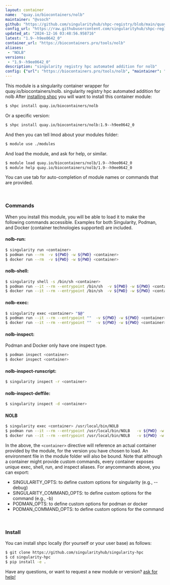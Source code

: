 ```yaml
---
layout: container
name:  "quay.io/biocontainers/nolb"
maintainer: "@vsoch"
github: "https://github.com/singularityhub/shpc-registry/blob/main/quay.io/biocontainers/nolb/container.yaml"
config_url: "https://raw.githubusercontent.com/singularityhub/shpc-registry/main/quay.io/biocontainers/nolb/container.yaml"
updated_at: "2024-12-16 03:48:56.958716"
latest: "1.9--h9ee0642_0"
container_url: "https://biocontainers.pro/tools/nolb"
aliases:
 - "NOLB"
versions:
 - "1.9--h9ee0642_0"
description: "singularity registry hpc automated addition for nolb"
config: {"url": "https://biocontainers.pro/tools/nolb", "maintainer": "@vsoch", "description": "singularity registry hpc automated addition for nolb", "latest": {"1.9--h9ee0642_0": "sha256:c4c1f3d205d773bfc2df02ce027ff0e9426b35a2954031b65191f0233823d19f"}, "tags": {"1.9--h9ee0642_0": "sha256:c4c1f3d205d773bfc2df02ce027ff0e9426b35a2954031b65191f0233823d19f"}, "docker": "quay.io/biocontainers/nolb", "aliases": {"NOLB": "/usr/local/bin/NOLB"}}
---
```


This module is a singularity container wrapper for quay.io/biocontainers/nolb.
singularity registry hpc automated addition for nolb
After [installing shpc](#install) you will want to install this container module:


```bash
$ shpc install quay.io/biocontainers/nolb
```

Or a specific version:

```bash
$ shpc install quay.io/biocontainers/nolb:1.9--h9ee0642_0
```

And then you can tell lmod about your modules folder:

```bash
$ module use ./modules
```

And load the module, and ask for help, or similar.

```bash
$ module load quay.io/biocontainers/nolb/1.9--h9ee0642_0
$ module help quay.io/biocontainers/nolb/1.9--h9ee0642_0
```

You can use tab for auto-completion of module names or commands that are provided.

<br>

### Commands

When you install this module, you will be able to load it to make the following commands accessible.
Examples for both Singularity, Podman, and Docker (container technologies supported) are included.

#### nolb-run:

```bash
$ singularity run <container>
$ podman run --rm  -v ${PWD} -w ${PWD} <container>
$ docker run --rm  -v ${PWD} -w ${PWD} <container>
```

#### nolb-shell:

```bash
$ singularity shell -s /bin/sh <container>
$ podman run --it --rm --entrypoint /bin/sh  -v ${PWD} -w ${PWD} <container>
$ docker run --it --rm --entrypoint /bin/sh  -v ${PWD} -w ${PWD} <container>
```

#### nolb-exec:

```bash
$ singularity exec <container> "$@"
$ podman run --it --rm --entrypoint ""  -v ${PWD} -w ${PWD} <container> "$@"
$ docker run --it --rm --entrypoint ""  -v ${PWD} -w ${PWD} <container> "$@"
```

#### nolb-inspect:

Podman and Docker only have one inspect type.

```bash
$ podman inspect <container>
$ docker inspect <container>
```

#### nolb-inspect-runscript:

```bash
$ singularity inspect -r <container>
```

#### nolb-inspect-deffile:

```bash
$ singularity inspect -d <container>
```


#### NOLB

```bash
$ singularity exec <container> /usr/local/bin/NOLB
$ podman run --it --rm --entrypoint /usr/local/bin/NOLB   -v ${PWD} -w ${PWD} <container> -c " $@"
$ docker run --it --rm --entrypoint /usr/local/bin/NOLB   -v ${PWD} -w ${PWD} <container> -c " $@"
```



In the above, the `<container>` directive will reference an actual container provided
by the module, for the version you have chosen to load. An environment file in the
module folder will also be bound. Note that although a container
might provide custom commands, every container exposes unique exec, shell, run, and
inspect aliases. For anycommands above, you can export:

 - SINGULARITY_OPTS: to define custom options for singularity (e.g., --debug)
 - SINGULARITY_COMMAND_OPTS: to define custom options for the command (e.g., -b)
 - PODMAN_OPTS: to define custom options for podman or docker
 - PODMAN_COMMAND_OPTS: to define custom options for the command

<br>

### Install

You can install shpc locally (for yourself or your user base) as follows:

```bash
$ git clone https://github.com/singularityhub/singularity-hpc
$ cd singularity-hpc
$ pip install -e .
```

Have any questions, or want to request a new module or version? [ask for help!](https://github.com/singularityhub/singularity-hpc/issues)